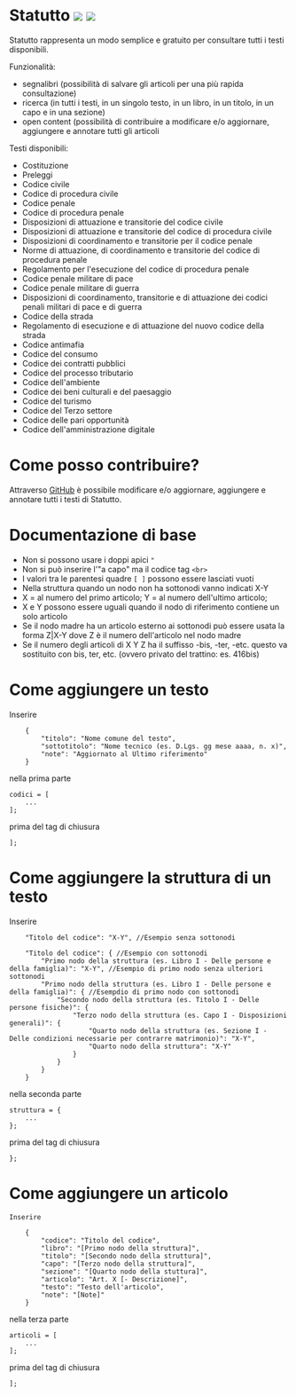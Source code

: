 # Statutto <a href="https://apps.apple.com/it/app/id1502551398"><img src="https://lh3.googleusercontent.com/8mbGc4gAuQw8A0VvCG1VoF3Vk9IEno0Z0p4c0mUhew5qPwe3VMvhl_dgQGlQGNe5NgXAgWataVtTgVxRdg=w80"></a> <a href="https://play.google.com/store/apps/details?id=it.duepuntotre.statutto"><img src="https://lh3.googleusercontent.com/mxdkR4YgDDXlXWEY26d3PPQevzEPmK7zHQeoLezE-6NUCKtXi7k6R0MZbXW20bAdyEEfwDVoi29R1SNZew=w80"></a>

Statutto rappresenta un modo semplice e gratuito per consultare tutti i testi disponibili.

Funzionalità:
* segnalibri (possibilità di salvare gli articoli per una più rapida consultazione)
* ricerca (in tutti i testi, in un singolo testo, in un libro, in un titolo, in un capo e in una sezione)
* open content (possibilità di contribuire a modificare e/o aggiornare, aggiungere e annotare tutti gli articoli


Testi disponibili:
* Costituzione
* Preleggi
* Codice civile
* Codice di procedura civile
* Codice penale
* Codice di procedura penale
* Disposizioni di attuazione e transitorie del codice civile
* Disposizioni di attuazione e transitorie del codice di procedura civile
* Disposizioni di coordinamento e transitorie per il codice penale
* Norme di attuazione, di coordinamento e transitorie del codice di procedura penale
* Regolamento per l'esecuzione del codice di procedura penale
* Codice penale militare di pace
* Codice penale militare di guerra
* Disposizioni di coordinamento, transitorie e di attuazione dei codici penali militari di pace e di guerra
* Codice della strada
* Regolamento di esecuzione e di attuazione del nuovo codice della strada
* Codice antimafia
* Codice del consumo
* Codice dei contratti pubblici
* Codice del processo tributario
* Codice dell'ambiente
* Codice dei beni culturali e del paesaggio
* Codice del turismo
* Codice del Terzo settore
* Codice delle pari opportunità
* Codice dell'amministrazione digitale

# Come posso contribuire?

Attraverso [GitHub](https://guides.github.com/activities/hello-world) è possibile modificare e/o aggiornare, aggiungere e annotare tutti i testi di Statutto. 

# Documentazione di base

* Non si possono usare i doppi apici ```"```
* Non si può inserire l'"a capo" ma il codice tag ```<br>```
* I valori tra le parentesi quadre ```[ ]``` possono essere lasciati vuoti
* Nella struttura quando un nodo non ha sottonodi vanno indicati X-Y
* X = al numero del primo articolo; Y = al numero dell'ultimo articolo;
* X e Y possono essere uguali quando il nodo di riferimento contiene un solo articolo
* Se il nodo madre ha un articolo esterno ai sottonodi può essere usata la forma Z|X-Y dove Z è il numero dell'articolo nel nodo madre
* Se il numero degli articoli di X Y Z ha il suffisso -bis, -ter, -etc. questo va sostituito con bis, ter, etc. (ovvero privato del trattino: es. 416bis)

# Come aggiungere un testo

Inserire
```
	{
		"titolo": "Nome comune del testo",
		"sottotitolo": "Nome tecnico (es. D.Lgs. gg mese aaaa, n. x)",
		"note": "Aggiornato al Ultimo riferimento"
	}
```
nella prima parte
```
codici = [
	...
];
```
prima del tag di chiusura
```
];
```

# Come aggiungere la struttura di un testo

Inserire
```
	"Titolo del codice": "X-Y", //Esempio senza sottonodi

	"Titolo del codice": { //Esempio con sottonodi
		"Primo nodo della struttura (es. Libro I - Delle persone e della famiglia)": "X-Y", //Esempio di primo nodo senza ulteriori sottonodi
		"Primo nodo della struttura (es. Libro I - Delle persone e della famiglia)": { //Esempdio di primo nodo con sottonodi
			"Secondo nodo della struttura (es. Titolo I - Delle persone fisiche)": {
				"Terzo nodo della struttura (es. Capo I - Disposizioni generali)": {
					"Quarto nodo della struttura (es. Sezione I - Delle condizioni necessarie per contrarre matrimonio)": "X-Y",
					"Quarto nodo della struttura": "X-Y"
				}
			}
		}
	}
```
nella seconda parte
```
struttura = {
	...
};
```
prima del tag di chiusura
```
};
```

# Come aggiungere un articolo

```
Inserire

	{
		"codice": "Titolo del codice",
		"libro": "[Primo nodo della struttura]",
		"titolo": "[Secondo nodo della struttura]",
		"capo": "[Terzo nodo della struttura]",
		"sezione": "[Quarto nodo della stuttura]",
		"articolo": "Art. X [- Descrizione]",
		"testo": "Testo dell'articolo",
		"note": "[Note]"
	}
```
nella terza parte
```
articoli = [
	...
];
```
prima del tag di chiusura
```
];
```
